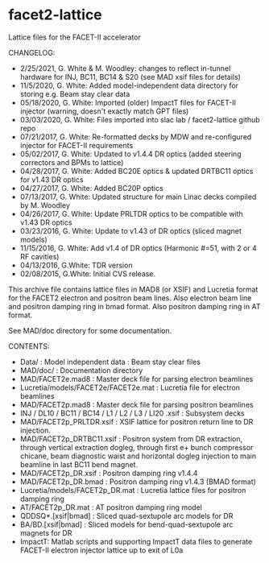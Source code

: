 # facet2-lattice
Lattice files for the FACET-II accelerator


CHANGELOG:
* 2/25/2021, G. White & M. Woodley: changes to reflect in-tunnel hardware for INJ, BC11, BC14 & S20 (see MAD xsif files for details)
* 11/5/2020, G. White: Added model-independent data directory for storing e.g. Beam stay clear data
* 05/18/2020, G. White: Imported (older) ImpactT files for FACET-II injector (warning, doesn't exactly match GPT files)
* 03/03/2020, G. White: Files imported into slac lab / facet2-lattice github repo
* 07/21/2017, G. White: Re-formatted decks by MDW and re-configured injector for FACET-II requirements
* 05/02/2017, G. White: Updated to v1.4.4 DR optics (added steering correctors and BPMs to lattice)
* 04/28/2017, G. White: Added BC20E optics & updated DRTBC11 optics for v1.43 DR optics
* 04/27/2017, G. White: Added BC20P optics
* 07/13/2017, G. White: Updated structure for main Linac decks compiled by M. Woodley
* 04/26/2017, G. White: Update PRLTDR optics to be compatible with v1.43 DR optics
* 03/23/2016, G. White: Update to v1.43 of DR optics (sliced magnet models)
* 11/15/2016, G. White: Add v1.4 of DR optics (Harmonic #=51, with 2 or 4 RF cavities)
* 04/13/2016, G.White: TDR version
* 02/08/2015, G.White: Initial CVS release.

This archive file contains lattice files in MAD8 (or XSIF) and Lucretia format for the FACET2 electron and positron beam lines.
Also electron beam line and positron damping ring in bmad format.
Also positron damping ring in AT format.

See MAD/doc directory for some documentation.

CONTENTS:
* Data/ : Model independent data : Beam stay clear files
* MAD/doc/ : Documentation directory
* MAD/FACET2e.mad8 : Master deck file for parsing electron beamlines
* Lucretia/models/FACET2e/FACET2e.mat : Lucretia file for electron beamlines
* MAD/FACET2p.mad8 : Master deck file for parsing positron beamlines
*   INJ / DL10 / BC11 / BC14 / L1 / L2 / L3 / LI20 .xsif : Subsystem decks
* MAD/FACET2p_PRLTDR.xsif : XSIF lattice for positron return line to DR injection.
* MAD/FACET2p_DRTBC11.xsif : Positron system from DR extraction, through vertical extraction
                        dogleg, through first e+ bunch compressor chicane, beam diagnostic
                        waist and horizontal dogleg injection to main beamline in last
                        BC11 bend magnet.
* MAD/FACET2p_DR.xsif : Positron damping ring v1.4.4
* MAD/FACET2p_DR.bmad : Positron damping ring v1.4.3 (BMAD format)
* Lucretia/models/FACET2p_DR.mat : Lucretia lattice files for positron damping ring
* AT/FACET2p_DR.mat : AT positron damping ring model
* QDDSQ*.[xsif|bmad] : Sliced quad-sextupole arc models for DR
* BA/BD.[xsif|bmad] : Sliced models for bend-quad-sextupole arc magnets for DR
* ImpactT: Matlab scripts and supporting ImpactT data files to generate FACET-II electron injector lattice up to exit of L0a
